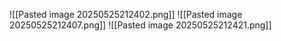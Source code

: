 
![[Pasted image 20250525212402.png]]
![[Pasted image 20250525212407.png]]
![[Pasted image 20250525212421.png]]
